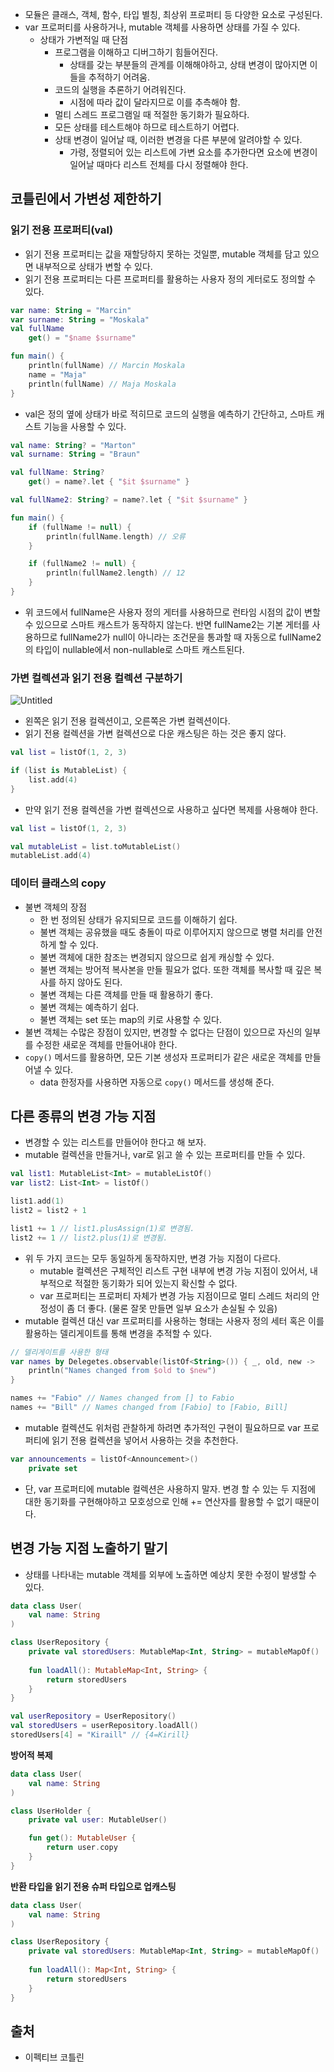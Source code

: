 - 모듈은 클래스, 객체, 함수, 타입 별칭, 최상위 프로퍼티 등 다양한 요소로 구성된다.
- var 프로퍼티를 사용하거나, mutable 객체를 사용하면 상태를 가질 수 있다.
    - 상태가 가변적일 때 단점
        - 프로그램을 이해하고 디버그하기 힘들어진다.
            - 상태를 갖는 부분들의 관계를 이해해야하고, 상태 변경이 많아지면 이들을 추적하기 어려움.
        - 코드의 실행을 추론하기 어려워진다.
            - 시점에 따라 값이 달라지므로 이를 추측해야 함.
        - 멀티 스레드 프로그램일 때 적절한 동기화가 필요하다.
        - 모든 상태를 테스트해야 하므로 테스트하기 어렵다.
        - 상태 변경이 일어날 때, 이러한 변경을 다른 부분에 알려야할 수 있다.
            - 가령, 정렬되어 있는 리스트에 가변 요소를 추가한다면 요소에 변경이 일어날 때마다 리스트 전체를 다시 정렬해야 한다.

## 코틀린에서 가변성 제한하기

### 읽기 전용 프로퍼티(val)

- 읽기 전용 프로퍼티는 값을 재할당하지 못하는 것일뿐, mutable 객체를 담고 있으면 내부적으로 상태가 변할 수 있다.
- 읽기 전용 프로퍼티는 다른 프로퍼티를 활용하는 사용자 정의 게터로도 정의할 수 있다.

```kotlin
var name: String = "Marcin"
var surname: String = "Moskala"
val fullName
    get() = "$name $surname"

fun main() {
    println(fullName) // Marcin Moskala
    name = "Maja"
    println(fullName) // Maja Moskala
}
```

- val은 정의 옆에 상태가 바로 적히므로 코드의 실행을 예측하기 간단하고, 스마트 캐스트 기능을 사용할 수 있다.

```kotlin
val name: String? = "Marton"
val surname: String = "Braun"

val fullName: String?
    get() = name?.let { "$it $surname" }

val fullName2: String? = name?.let { "$it $surname" }

fun main() {
    if (fullName != null) {
        println(fullName.length) // 오류
    }

    if (fullName2 != null) {
        println(fullName2.length) // 12
    }
}
```

- 위 코드에서 fullName은 사용자 정의 게터를 사용하므로 런타임 시점의 값이 변할 수 있으므로 스마트 캐스트가 동작하지 않는다. 반면 fullName2는 기본 게터를 사용하므로 fullName2가 null이 아니라는 조건문을 통과할 때 자동으로 fullName2의 타입이 nullable에서 non-nullable로 스마트 캐스트된다.

### 가변 컬렉션과 읽기 전용 컬렉션 구분하기

![Untitled](https://www.notion.so/image/https%3A%2F%2Fs3-us-west-2.amazonaws.com%2Fsecure.notion-static.com%2F6d3ea36b-7f4e-4be7-b84b-f3836c9bb055%2FUntitled.png?table=block&id=019dfced-3aeb-420c-8b8e-1183c7d4005b&spaceId=b453bd85-cb15-44b5-bf2e-580aeda8074e&width=2000&userId=80352c12-65a4-4562-9a36-2179ed0dfffb&cache=v2)

- 왼쪽은 읽기 전용 컬렉션이고, 오른쪽은 가변 컬렉션이다.
- 읽기 전용 컬렉션을 가변 컬렉션으로 다운 캐스팅은 하는 것은 좋지 않다.

```kotlin
val list = listOf(1, 2, 3)

if (list is MutableList) {
    list.add(4)
}
```

- 만약 읽기 전용 컬렉션을 가변 컬렉션으로 사용하고 싶다면 복제를 사용해야 한다.

```kotlin
val list = listOf(1, 2, 3)

val mutableList = list.toMutableList()
mutableList.add(4)
```

### 데이터 클래스의 copy

- 불변 객체의 장점
    - 한 번 정의된 상태가 유지되므로 코드를 이해하기 쉽다.
    - 불변 객체는 공유했을 때도 충돌이 따로 이루어지지 않으므로 병렬 처리를 안전하게 할 수 있다.
    - 불변 객체에 대한 참조는 변경되지 않으므로 쉽게 캐싱할 수 있다.
    - 불변 객체는 방어적 복사본을 만들 필요가 없다. 또한 객체를 복사할 때 깊은 복사를 하지 않아도 된다.
    - 불변 객체는 다른 객체를 만들 때 활용하기 좋다.
    - 불변 객체는 예측하기 쉽다.
    - 불변 객체는 set 또는 map의 키로 사용할 수 있다.
- 불변 객체는 수많은 장점이 있지만, 변경할 수 없다는 단점이 있으므로 자신의 일부를 수정한 새로운 객체를 만들어내야 한다.
- `copy()` 메서드를 활용하면, 모든 기본 생성자 프로퍼티가 같은 새로운 객체를 만들어낼 수 있다.
    - data 한정자를 사용하면 자동으로 `copy()` 메서드를 생성해 준다.

## 다른 종류의 변경 가능 지점

- 변경할 수 있는 리스트를 만들어야 한다고 해 보자.
- mutable 컬렉션을 만들거나, var로 읽고 쓸 수 있는 프로퍼티를 만들 수 있다.

```kotlin
val list1: MutableList<Int> = mutableListOf()
var list2: List<Int> = listOf()

list1.add(1)
list2 = list2 + 1

list1 += 1 // list1.plusAssign(1)로 변경됨.
list2 += 1 // list2.plus(1)로 변경됨.
```

- 위 두 가지 코드는 모두 동일하게 동작하지만, 변경 가능 지점이 다르다.
    - mutable 컬렉션은 구체적인 리스트 구현 내부에 변경 가능 지점이 있어서, 내부적으로 적절한 동기화가 되어 있는지 확신할 수 없다.
    - var 프로퍼티는 프로퍼티 자체가 변경 가능 지점이므로 멀티 스레드 처리의 안정성이 좀 더 좋다. (물론 잘못 만들면 일부 요소가 손실될 수 있음)
- mutable 컬렉션 대신 var 프로퍼티를 사용하는 형태는 사용자 정의 세터 혹은 이를 활용하는 델리게이트를 통해 변경을 추적할 수 있다.

```kotlin
// 델리게이트를 사용한 형태
var names by Delegetes.observable(listOf<String>()) { _, old, new ->
    println("Names changed from $old to $new")
}

names += "Fabio" // Names changed from [] to Fabio
names += "Bill" // Names changed from [Fabio] to [Fabio, Bill]
```

- mutable 컬렉션도 위처럼 관찰하게 하려면 추가적인 구현이 필요하므로 var 프로퍼티에 읽기 전용 컬렉션을 넣어서 사용하는 것을 추천한다.

```kotlin
var announcements = listOf<Announcement>()
    private set
```

- 단, var 프로퍼티에 mutable 컬렉션은 사용하지 말자. 변경 할 수 있는 두 지점에 대한 동기화를 구현해야하고 모호성으로 인해 += 연산자를 활용할 수 없기 때문이다.

## 변경 가능 지점 노출하기 말기

- 상태를 나타내는 mutable 객체를 외부에 노출하면 예상치 못한 수정이 발생할 수 있다.

```kotlin
data class User(
    val name: String
)

class UserRepository {
    private val storedUsers: MutableMap<Int, String> = mutableMapOf()
    
    fun loadAll(): MutableMap<Int, String> {
        return storedUsers
    }
}

val userRepository = UserRepository()
val storedUsers = userRepository.loadAll()
storedUsers[4] = "Kiraill" // {4=Kirill}
```

**방어적 복제**

```kotlin
data class User(
    val name: String
)

class UserHolder {
    private val user: MutableUser()

    fun get(): MutableUser {
        return user.copy
    }
}
```

**반환 타입을 읽기 전용 슈퍼 타입으로 업캐스팅**

```kotlin
data class User(
    val name: String
)

class UserRepository {
    private val storedUsers: MutableMap<Int, String> = mutableMapOf()
    
    fun loadAll(): Map<Int, String> {
        return storedUsers
    }
}
```

## 출처

- 이펙티브 코틀린
